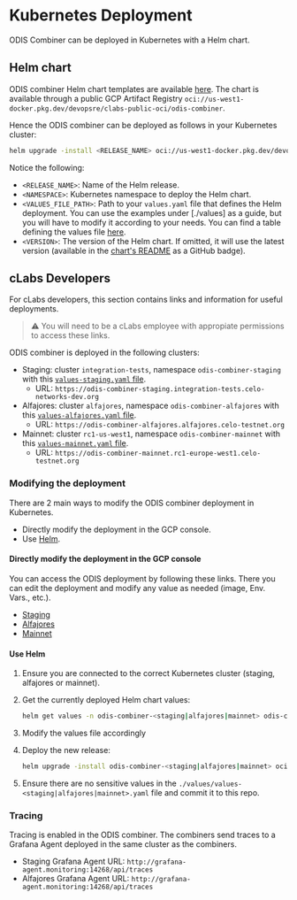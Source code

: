 # Kubernetes Deployment

ODIS Combiner can be deployed in Kubernetes with a Helm chart.

## Helm chart

ODIS combiner Helm chart templates are available [here](https://github.com/celo-org/charts/tree/main/charts/odis-combiner). The chart is available through a public GCP Artifact Registry `oci://us-west1-docker.pkg.dev/devopsre/clabs-public-oci/odis-combiner`.

Hence the ODIS combiner can be deployed as follows in your Kubernetes cluster:

```bash
helm upgrade -install <RELEASE_NAME> oci://us-west1-docker.pkg.dev/devopsre/clabs-public-oci/odis-combiner -n <NAMESPACE> --create-namespace -f <VALUES_FILE_PATH> [--version <VERSION>]
```

Notice the following:

- `<RELEASE_NAME>`: Name of the Helm release.
- `<NAMESPACE>`: Kubernetes namespace to deploy the Helm chart.
- `<VALUES_FILE_PATH>`: Path to your `values.yaml` file that defines the Helm deployment. You can use the examples under [./values] as a guide, but you will have to modify it according to your needs. You can find a table defining the values file [here](https://github.com/celo-org/charts/tree/main/charts/odis-combiner#values).
- `<VERSION>`: The version of the Helm chart. If omitted, it will use the latest version (available in the [chart's README](https://github.com/celo-org/charts/tree/main/charts/odis-combiner#odis-combiner) as a GitHub badge).

## cLabs Developers

For cLabs developers, this section contains links and information for useful deployments.

> :warning: You will need to be a cLabs employee with appropiate permissions to access these links.

ODIS combiner is deployed in the following clusters:

- Staging: cluster `integration-tests`, namespace `odis-combiner-staging` with this [`values-staging.yaml` file](./values/values-staging.yaml).
  - URL: `https://odis-combiner-staging.integration-tests.celo-networks-dev.org`
- Alfajores: cluster `alfajores`, namespace `odis-combiner-alfajores` with this [`values-alfajores.yaml` file](./values/values-alfajores.yaml).
  - URL: `https://odis-combiner-alfajores.alfajores.celo-testnet.org`
- Mainnet: cluster `rc1-us-west1`, namespace `odis-combiner-mainnet` with this [`values-mainnet.yaml` file](./values/values-mainnet.yaml).
  - URL: `https://odis-combiner-mainnet.rc1-europe-west1.celo-testnet.org`

### Modifying the deployment

There are 2 main ways to modify the ODIS combiner deployment in Kubernetes.

- Directly modify the deployment in the GCP console.
- Use [Helm](https://helm.sh/).

#### Directly modify the deployment in the GCP console

You can access the ODIS deployment by following these links. There you can edit the deployment and modify any value as needed (image, Env. Vars., etc.).

- [Staging](https://console.cloud.google.com/kubernetes/deployment/us-west1-b/integration-tests/odis-combiner-staging/odis-combiner-staging/yaml/view?project=celo-testnet&supportedpurview=project)
- [Alfajores](https://console.cloud.google.com/kubernetes/deployment/us-west1-a/alfajores/odis-combiner-alfajores/odis-combiner-alfajores/yaml/view?project=celo-testnet-production&supportedpurview=project)
- [Mainnet](https://console.cloud.google.com/kubernetes/deployment/europe-west1-b/rc1-europe-west1/odis-combiner-mainnet/odis-combiner-mainnet/yaml/view?project=celo-testnet-production&supportedpurview=project)

#### Use Helm

1. Ensure you are connected to the correct Kubernetes cluster (staging, alfajores or mainnet).
2. Get the currently deployed Helm chart values:

   ```bash
   helm get values -n odis-combiner-<staging|alfajores|mainnet> odis-combiner-<staging|alfajores|mainnet> -o yaml > ./values/values-<staging|alfajores|mainnet>.yaml
   ```

3. Modify the values file accordingly
4. Deploy the new release:

   ```bash
   helm upgrade -install odis-combiner-<staging|alfajores|mainnet> oci://us-west1-docker.pkg.dev/devopsre/clabs-public-oci/odis-combiner -n odis-combiner-<staging|alfajores|mainnet> -f ./values/values-<staging|alfajores|mainnet>.yaml --create-namespace --version <VERSION>
   ```

5. Ensure there are no sensitive values in the `./values/values-<staging|alfajores|mainnet>.yaml` file and commit it to this repo.

### Tracing

Tracing is enabled in the ODIS combiner. The combiners send traces to a Grafana Agent deployed in the same cluster as the combiners.

- Staging Grafana Agent URL: `http://grafana-agent.monitoring:14268/api/traces`
- Alfajores Grafana Agent URL: `http://grafana-agent.monitoring:14268/api/traces`
